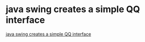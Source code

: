 # java swing creates a simple QQ interface
[java swing creates a simple QQ interface](https://aiwithcloud.com/2022/09/16/java_swing_creates_a_simple_qq_interface/)